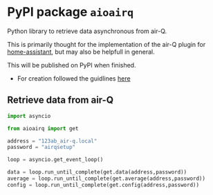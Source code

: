 # PyPI package `aioairq`

Python library to retrieve data asynchronous from air-Q.

This is primarily thought for the implementation of the air-Q plugin for [home-assistant](https://github.com/CorantGmbH/home-assistant-core), but may also be helpfull in general.

This will be published on PyPI when finished.

* For creation followed the guidlines [here](https://betterscientificsoftware.github.io/python-for-hpc/tutorials/python-pypi-packaging/)

## Retrieve data from air-Q

```python
import asyncio

from aioairq import get

address = "123ab_air-q.local"
password = "airqsetup"

loop = asyncio.get_event_loop()

data = loop.run_until_complete(get.data(address,password))
average = loop.run_until_complete(get.average(address,password))
config = loop.run_until_complete(get.config(address,password))
```

